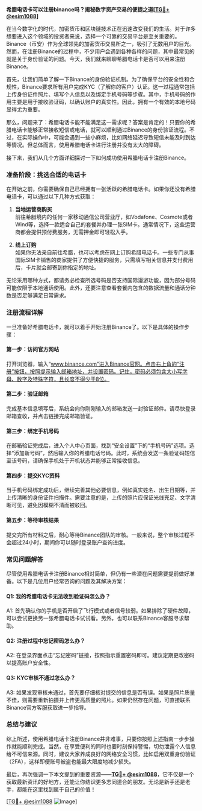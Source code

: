 **希腊电话卡可以注册binance吗？揭秘数字资产交易的便捷之道[[TG💪+ @esim1088](https://t.me/s/esim1088)]**

在当今数字化的时代，加密货币和区块链技术正在迅速改变我们的生活。对于许多想要进入这个领域的投资者来说，选择一个可靠的交易平台是至关重要的。Binance（币安）作为全球领先的加密货币交易所之一，吸引了无数用户的目光。然而，在注册Binance的过程中，不少用户会遇到各种各样的问题，其中最常见的就是关于身份验证的问题。今天，我们就来聊聊希腊电话卡是否可以用来注册Binance。

首先，让我们简单了解一下Binance的身份验证机制。为了确保平台的安全性和合规性，Binance要求所有用户完成KYC（了解你的客户）认证。这一过程通常包括上传身份证件照片、填写个人信息以及绑定手机号码等步骤。其中，手机号码的作用主要是用于接收验证码，以确认账户的真实性。因此，拥有一个有效的本地号码显得尤为重要。

那么，问题来了：希腊电话卡能不能满足这一需求呢？答案是肯定的！只要你的希腊电话卡能够正常接收短信或电话，就可以顺利通过Binance的身份验证流程。不过，在实际操作中，可能会遇到一些小麻烦，比如网络延迟导致短信未能及时到达等情况。但总体而言，使用希腊电话卡进行注册并没有太大的障碍。

接下来，我们从几个方面详细探讨一下如何成功使用希腊电话卡注册Binance。

### **准备阶段：挑选合适的电话卡**

在开始之前，你需要确保自己已经拥有一张活跃的希腊电话卡。如果你还没有希腊电话卡，可以通过以下几种方式获取：

1. **当地运营商购买**  
   前往希腊境内的任何一家移动通信公司营业厅，如Vodafone、Cosmote或者Wind等，选择一款适合自己的套餐并办理一张SIM卡。通常情况下，这些运营商都会提供预付费服务，无需押金即可轻松入手。

2. **线上订购**  
   如果你无法亲自前往希腊，也可以考虑在网上订购希腊电话卡。一些专门从事国际SIM卡销售的商家提供了方便快捷的服务，只需填写相关信息并支付费用后，卡片就会邮寄到你指定的地址。

无论采用哪种方式，都请务必检查所选号码是否支持国际漫游功能，因为部分号码可能仅限于本地通话使用。此外，还要注意查看套餐内包含的数据流量和通话分钟数是否足够满足日常需求。

### **注册流程详解**

一旦准备好希腊电话卡，就可以着手开始注册Binance了。以下是具体的操作步骤：

#### 第一步：访问官方网站

打开浏览器，输入“www.binance.com”进入Binance官网。点击右上角的“注册”按钮，按照提示输入邮箱地址，并设置密码。记住，密码必须包含大小写字母、数字及特殊字符，且长度不得少于8位。

#### 第二步：验证邮箱

完成基本信息填写后，系统会向你刚刚输入的邮箱发送一封验证邮件。请尽快登录邮箱查收，并点击链接完成邮箱验证。

#### 第三步：绑定手机号码

在邮箱验证完成后，进入个人中心页面，找到“安全设置”下的“手机号码”选项。选择“添加新号码”，然后输入你的希腊电话号码。此时，系统会发送一条验证码短信至该号码，请确保手机处于开机状态并能够正常接收信息。

#### 第四步：提交KYC资料

当手机号码绑定成功后，继续完善其他必要信息，例如真实姓名、出生日期等，并上传清晰的身份证件扫描件。需要注意的是，上传的照片应保证光线充足、文字清晰可见，避免因模糊不清而被驳回。

#### 第五步：等待审核结果

提交完所有材料之后，耐心等待Binance团队的审核。一般来说，整个审核过程不会超过24小时，期间你可以随时登录账户查询进度。

### **常见问题解答**

尽管使用希腊电话卡注册Binance相对简单，但仍有一些潜在问题需要提前做好准备。以下是几位用户经常咨询的问题及其解决方案：

#### Q1: 我的希腊电话卡无法收到验证码怎么办？
A1: 首先确认你的手机是否开启了飞行模式或者信号较弱。如果排除了硬件故障，可以尝试更换另一张希腊电话卡试试看。另外，也可以联系Binance客服寻求帮助。

#### Q2: 注册过程中忘记密码怎么办？
A2: 在登录界面点击“忘记密码”链接，按照指示重置密码即可。建议定期更改密码以提高账户安全性。

#### Q3: KYC审核不通过怎么办？
A3: 如果发现审核未通过，首先要仔细核对提交的信息是否有误。如果是照片质量不佳，则需要重新拍摄并上传更高质量的照片。如果仍然存在问题，可直接联系Binance官方客服获取进一步指导。

### **总结与建议**

综上所述，使用希腊电话卡注册Binance并非难事，只要你按照上述指南一步步操作就能顺利完成。当然，在享受便利的同时也要时刻保持警惕，切勿泄露个人信息给不可信来源。同时，建议大家养成良好的网络安全习惯，比如启用双重身份验证（2FA），这样即便账号被盗也能最大限度地减少损失。

最后，再次强调一下本文提到的重要资源——**[TG💪+ @esim1088](https://t.me/s/esim1088)**，它不仅是一个获取最新资讯的好地方，还能让你结识更多志同道合的朋友。无论是新手还是老手，都能在这里找到属于自己的价值！

[[TG💪+ @esim1088](https://t.me/s/esim1088) ![Image](https://i.postimg.cc/4NQfJmqS/Snipaste-2025-05-13-00-14-12.png)]